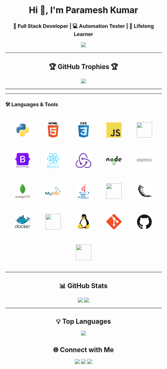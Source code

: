 <!-- Profile Header -->
<h1 align="center">Hi 👋, I'm Paramesh Kumar</h1>
<h3 align="center">🚀 Full Stack Developer | 💻 Automation Tester | 🎯 Lifelong Learner</h3>

<!-- Typing Animation -->
<p align="center">
  <img src="https://readme-typing-svg.herokuapp.com?size=24&center=true&vCenter=true&width=600&lines=Full+Stack+Developer;Automation+Tester+with+Selenium;MERN+Stack+Developer;Java+Full+Stack+Developer;Always+Learning+New+Things!" />
</p>

---

<!-- GitHub Trophies -->
<h2 align="center">🏆 GitHub Trophies 🏆</h2>
<p align="center"> 
  <img src="https://github-profile-trophy.vercel.app/?username=Paramesh-Kumar-2004&title=Commit,Repositories,Experience,Followers&theme=monokai&no-frame=true&no-bg=true&margin-w=20&margin-h=15&column=4" />
</p>

---

---

### 🛠️ Languages & Tools

<p align="center" style="display: flex; flex-wrap: wrap; justify-content: center;">
  <!-- Python -->
  <img src="https://raw.githubusercontent.com/devicons/devicon/master/icons/python/python-original.svg" width="50" height="50" style="margin: 24px;"/>
  
  <!-- HTML -->
  <img src="https://raw.githubusercontent.com/devicons/devicon/master/icons/html5/html5-original-wordmark.svg" width="50" height="50" style="margin: 24px;"/>
  
  <!-- CSS -->
  <img src="https://raw.githubusercontent.com/devicons/devicon/master/icons/css3/css3-original-wordmark.svg" width="50" height="50" style="margin: 24px;"/>
  
  <!-- JavaScript -->
  <img src="https://raw.githubusercontent.com/devicons/devicon/master/icons/javascript/javascript-original.svg" width="50" height="50" style="margin: 24px;"/>
  
  <!-- Tailwind -->
  <img src="https://www.vectorlogo.zone/logos/tailwindcss/tailwindcss-icon.svg" width="50" height="50" style="margin: 24px;"/>
  
  <!-- Bootstrap -->
  <img src="https://raw.githubusercontent.com/devicons/devicon/master/icons/bootstrap/bootstrap-original-wordmark.svg" width="50" height="50" style="margin: 24px;"/>
  
  <!-- React -->
  <img src="https://raw.githubusercontent.com/devicons/devicon/master/icons/react/react-original-wordmark.svg" width="50" height="50" style="margin: 24px;"/>
  
  <!-- Redux -->
  <img src="https://raw.githubusercontent.com/devicons/devicon/master/icons/redux/redux-original.svg" width="50" height="50" style="margin: 24px;"/>
  
  <!-- Node.js -->
  <img src="https://raw.githubusercontent.com/devicons/devicon/master/icons/nodejs/nodejs-original-wordmark.svg" width="50" height="50" style="margin: 24px;"/>
  
  <!-- Express.js -->
  <img src="https://raw.githubusercontent.com/devicons/devicon/master/icons/express/express-original-wordmark.svg" width="50" height="50" style="margin: 24px;background-color:#0BF442"/>
  
  <!-- MongoDB -->
  <img src="https://raw.githubusercontent.com/devicons/devicon/master/icons/mongodb/mongodb-original-wordmark.svg" width="50" height="50" style="margin: 24px;"/>
  
  <!-- MySQL -->
  <img src="https://raw.githubusercontent.com/devicons/devicon/master/icons/mysql/mysql-original-wordmark.svg" width="50" height="50" style="margin: 24px;"/>
  
  <!-- Java -->
  <img src="https://raw.githubusercontent.com/devicons/devicon/master/icons/java/java-original.svg" width="50" height="50" style="margin: 24px;"/>
  
  <!-- Spring -->
  <img src="https://www.vectorlogo.zone/logos/springio/springio-icon.svg" width="50" height="50" style="margin: 24px;"/>
  
  <!-- Flask -->
  <img src="https://raw.githubusercontent.com/devicons/devicon/master/icons/flask/flask-original.svg" width="50" height="50" style="margin: 24px;"/>
  
  <!-- Docker -->
  <img src="https://raw.githubusercontent.com/devicons/devicon/master/icons/docker/docker-original-wordmark.svg" width="50" height="50" style="margin: 24px;"/>
  
  <!-- Postman -->
  <img src="https://www.vectorlogo.zone/logos/getpostman/getpostman-icon.svg" width="50" height="50" style="margin: 24px;"/>
  
  <!-- Linux -->
  <img src="https://raw.githubusercontent.com/devicons/devicon/master/icons/linux/linux-original.svg" width="50" height="50" style="margin: 24px;"/>
  
  <!-- Git -->
  <img src="https://raw.githubusercontent.com/devicons/devicon/master/icons/git/git-original.svg" width="50" height="50" style="margin: 24px;"/>
  
  <!-- GitHub -->
  <img src="https://raw.githubusercontent.com/devicons/devicon/master/icons/github/github-original.svg" width="50" height="50" style="margin: 24px;background-color:white"/>
  
  <!-- Selenium -->
  <img src="https://raw.githubusercontent.com/detain/svg-logos/780f25886640cef088af994181646db2f6b1a3f8/svg/selenium-logo.svg" width="50" height="50" style="margin: 24px;"/>
</p>

---

<!-- GitHub Stats -->
<h2 align="center">📊 GitHub Stats</h2>
<p align="center">
  <img src="https://github-readme-stats.vercel.app/api?username=Paramesh-Kumar-2004&show_icons=true&theme=dark&hide_border=true" height="150"/>
  <img src="https://github-readme-streak-stats.herokuapp.com/?user=Paramesh-Kumar-2004&theme=dark&hide_border=true" height="150"/>
</p>

---

<!-- Top Languages -->
<h2 align="center">💡 Top Languages</h2>
<p align="center">
  <img src="https://github-readme-stats.vercel.app/api/top-langs/?username=Paramesh-Kumar-2004&layout=compact&theme=dark&hide_border=true" height="150"/>
</p>

<!-- Social Links -->
<h2 align="center">🌐 Connect with Me</h2>
<p align="center">
  <a href="https://www.linkedin.com/in/paramesh-kumar-s-047632249/" target="_blank"><img src="https://img.shields.io/badge/-LinkedIn-blue?logo=linkedin&style=for-the-badge" /></a>
  <a href="https://github.com/Paramesh-Kumar-2004" target="_blank"><img src="https://img.shields.io/badge/-GitHub-black?logo=github&style=for-the-badge" /></a>
  <a href="mailto:svpparameshkumar2004@gmail.com" target="_blank"><img src="https://img.shields.io/badge/-Gmail-red?logo=gmail&style=for-the-badge" /></a>
</p>
